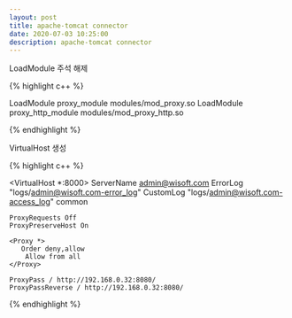 ```yaml
---
layout: post
title: apache-tomcat connector
date: 2020-07-03 10:25:00
description: apache-tomcat connector
---
```


LoadModule 주석 해제

{% highlight c++ %}

LoadModule proxy_module modules/mod_proxy.so
LoadModule proxy_http_module modules/mod_proxy_http.so

{% endhighlight %}

VirtualHost 생성

{% highlight c++ %}

<VirtualHost *:8000>
    ServerName admin@wisoft.com
    ErrorLog "logs/admin@wisoft.com-error_log"
    CustomLog "logs/admin@wisoft.com-access_log" common

    ProxyRequests Off
    ProxyPreserveHost On

    <Proxy *>
	   Order deny,allow
	    Allow from all
    </Proxy>

    ProxyPass / http://192.168.0.32:8080/
    ProxyPassReverse / http://192.168.0.32:8080/
</VirtualHost>

{% endhighlight %}
